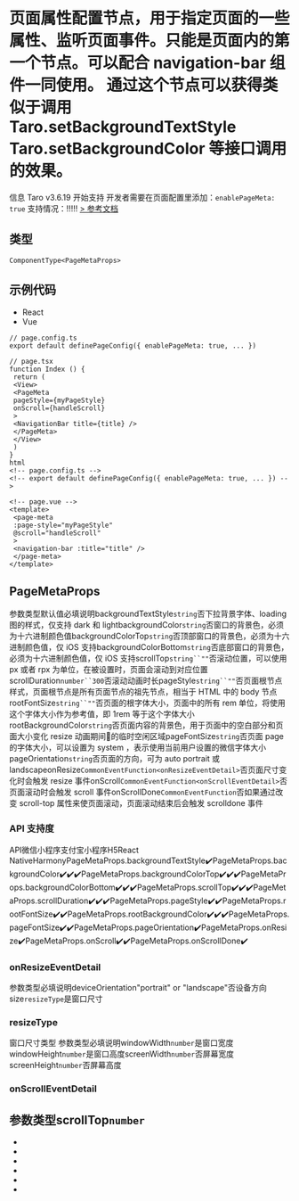# 页面属性配置节点，用于指定页面的一些属性、监听页面事件。只能是页面内的第一个节点。可以配合 navigation-bar 组件一同使用。 通过这个节点可以获得类似于调用 Taro.setBackgroundTextStyle Taro.setBackgroundColor 等接口调用的效果。
信息
Taro v3.6.19 开始支持 开发者需要在页面配置里添加：`enablePageMeta: true`
支持情况：!!!!!
[> 参考文档
](https://developers.weixin.qq.com/miniprogram/dev/component/page-meta.html)
## 类型[​](page-meta.html#类型)
```tsx
ComponentType<PageMetaProps>
```

## 示例代码[​](page-meta.html#示例代码)

- React
- Vue
```tsx
// page.config.ts
export default definePageConfig({ enablePageMeta: true, ... })

// page.tsx
function Index () {
 return (
 <View>
 <PageMeta
 pageStyle={myPageStyle}
 onScroll={handleScroll}
 >
 <NavigationBar title={title} />
 </PageMeta>
 </View>
 )
}
html
<!-- page.config.ts -->
<!-- export default definePageConfig({ enablePageMeta: true, ... }) -->

<!-- page.vue -->
<template>
 <page-meta
 :page-style="myPageStyle"
 @scroll="handleScroll"
 >
 <navigation-bar :title="title" />
 </page-meta>
</template>
```

## PageMetaProps[​](page-meta.html#pagemetaprops)
参数类型默认值必填说明backgroundTextStyle`string`否下拉背景字体、loading 图的样式，仅支持 dark 和 lightbackgroundColor`string`否窗口的背景色，必须为十六进制颜色值backgroundColorTop`string`否顶部窗口的背景色，必须为十六进制颜色值，仅 iOS 支持backgroundColorBottom`string`否底部窗口的背景色，必须为十六进制颜色值，仅 iOS 支持scrollTop`string``""`否滚动位置，可以使用 px 或者 rpx 为单位，在被设置时，页面会滚动到对应位置scrollDuration`number``300`否滚动动画时长pageStyle`string``""`否页面根节点样式，页面根节点是所有页面节点的祖先节点，相当于 HTML 中的 body 节点rootFontSize`string``""`否页面的根字体大小，页面中的所有 rem 单位，将使用这个字体大小作为参考值，即 1rem 等于这个字体大小rootBackgroundColor`string`否页面内容的背景色，用于页面中的空白部分和页面大小变化 resize 动画期间的临时空闲区域pageFontSize`string`否页面 page 的字体大小，可以设置为 system ，表示使用当前用户设置的微信字体大小pageOrientation`string`否页面的方向，可为 auto portrait 或 landscapeonResize`CommonEventFunction<onResizeEventDetail>`否页面尺寸变化时会触发 resize 事件onScroll`CommonEventFunction<onScrollEventDetail>`否页面滚动时会触发 scroll 事件onScrollDone`CommonEventFunction`否如果通过改变 scroll-top 属性来使页面滚动，页面滚动结束后会触发 scrolldone 事件
### API 支持度[​](page-meta.html#api-支持度)
API微信小程序支付宝小程序H5React NativeHarmonyPageMetaProps.backgroundTextStyle✔️PageMetaProps.backgroundColor✔️✔️✔️PageMetaProps.backgroundColorTop✔️✔️✔️PageMetaProps.backgroundColorBottom✔️✔️✔️PageMetaProps.scrollTop✔️✔️✔️PageMetaProps.scrollDuration✔️✔️✔️PageMetaProps.pageStyle✔️✔️PageMetaProps.rootFontSize✔️✔️PageMetaProps.rootBackgroundColor✔️✔️✔️PageMetaProps.pageFontSize✔️✔️PageMetaProps.pageOrientation✔️PageMetaProps.onResize✔️PageMetaProps.onScroll✔️✔️PageMetaProps.onScrollDone✔️
### onResizeEventDetail[​](page-meta.html#onresizeeventdetail)
参数类型必填说明deviceOrientation"portrait" or "landscape"否设备方向size`resizeType`是窗口尺寸
### resizeType[​](page-meta.html#resizetype)
窗口尺寸类型
参数类型必填说明windowWidth`number`是窗口宽度windowHeight`number`是窗口高度screenWidth`number`否屏幕宽度screenHeight`number`否屏幕高度
### onScrollEventDetail[​](page-meta.html#onscrolleventdetail)
参数类型scrollTop`number`
- 
- 
- 

- 
- 
- 
-
